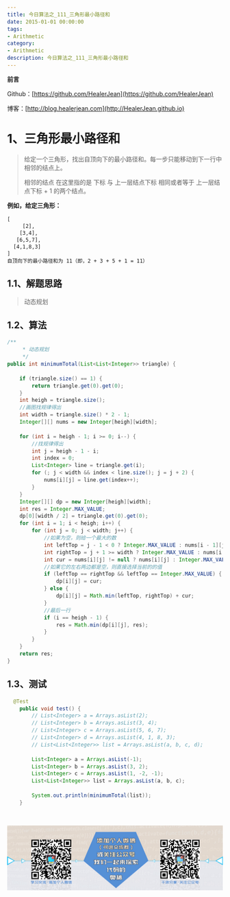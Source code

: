 ```yaml
---
title: 今日算法之_111_三角形最小路径和
date: 2015-01-01 00:00:00
tags: 
- Arithmetic
category: 
- Arithmetic
description: 今日算法之_111_三角形最小路径和
---
```


**前言**     

 Github：[https://github.com/HealerJean](https://github.com/HealerJean)         

 博客：[http://blog.healerjean.com](http://HealerJean.github.io)          



# 1、三角形最小路径和
> 给定一个三角形，找出自顶向下的最小路径和。每一步只能移动到下一行中相邻的结点上。    
>
> 相邻的结点 在这里指的是 下标 与 上一层结点下标 相同或者等于 上一层结点下标 + 1 的两个结点。

**例如，给定三角形：**

```
[
     [2],
    [3,4],
   [6,5,7],
  [4,1,8,3]
]
自顶向下的最小路径和为 11（即，2 + 3 + 5 + 1 = 11）
```



## 1.1、解题思路 

>  动态规划



## 1.2、算法

```java
/**
     * 动态规划
     */
public int minimumTotal(List<List<Integer>> triangle) {

    if (triangle.size() == 1) {
        return triangle.get(0).get(0);
    }
    int heigh = triangle.size();
    //画图找规律得出
    int width = triangle.size() * 2 - 1;
    Integer[][] nums = new Integer[heigh][width];

    for (int i = heigh - 1; i >= 0; i--) {
        //找规律得出
        int j = heigh - 1 - i;
        int index = 0;
        List<Integer> line = triangle.get(i);
        for (; j < width && index < line.size(); j = j + 2) {
            nums[i][j] = line.get(index++);
        }
    }
    Integer[][] dp = new Integer[heigh][width];
    int res = Integer.MAX_VALUE;
    dp[0][width / 2] = triangle.get(0).get(0);
    for (int i = 1; i < heigh; i++) {
        for (int j = 0; j < width; j++) {
            //如果为空，则给一个最大的数
            int leftTop = j - 1 < 0 ? Integer.MAX_VALUE : nums[i - 1][j - 1] != null ? dp[i - 1][j - 1] : Integer.MAX_VALUE;
            int rightTop = j + 1 >= width ? Integer.MAX_VALUE : nums[i - 1][j + 1] != null ? dp[i - 1][j + 1] : Integer.MAX_VALUE;
            int cur = nums[i][j] != null ? nums[i][j] : Integer.MAX_VALUE;
            //如果它的左右两边都是空，则直接选择当前的的值
            if (leftTop == rightTop && leftTop == Integer.MAX_VALUE) {
                dp[i][j] = cur;
            } else {
                dp[i][j] = Math.min(leftTop, rightTop) + cur;
            }
            //最后一行
            if (i == heigh - 1) {
                res = Math.min(dp[i][j], res);
            }
        }
    }
    return res;
}
```




## 1.3、测试 

```java
  @Test
    public void test() {
        // List<Integer> a = Arrays.asList(2);
        // List<Integer> b = Arrays.asList(3, 4);
        // List<Integer> c = Arrays.asList(5, 6, 7);
        // List<Integer> d = Arrays.asList(4, 1, 8, 3);
        // List<List<Integer>> list = Arrays.asList(a, b, c, d);

        List<Integer> a = Arrays.asList(-1);
        List<Integer> b = Arrays.asList(3, 2);
        List<Integer> c = Arrays.asList(1, -2, -1);
        List<List<Integer>> list = Arrays.asList(a, b, c);

        System.out.println(minimumTotal(list));
    }
```



​          

![ContactAuthor](https://raw.githubusercontent.com/HealerJean/HealerJean.github.io/master/assets/img/artical_bottom.jpg)



<link rel="stylesheet" href="https://unpkg.com/gitalk/dist/gitalk.css">

<script src="https://unpkg.com/gitalk@latest/dist/gitalk.min.js"></script> 
<div id="gitalk-container"></div>    
 <script type="text/javascript">
    var gitalk = new Gitalk({
		clientID: `1d164cd85549874d0e3a`,
		clientSecret: `527c3d223d1e6608953e835b547061037d140355`,
		repo: `HealerJean.github.io`,
		owner: 'HealerJean',
		admin: ['HealerJean'],
		id: 'f7Syn5jaOUkY9hAR',
    });
    gitalk.render('gitalk-container');
</script> 



